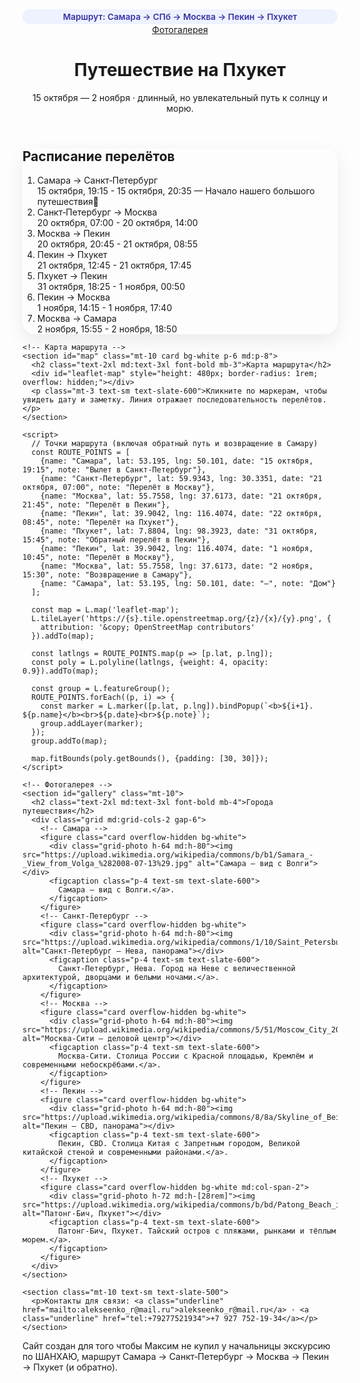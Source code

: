 <html lang="ru">
<head>
  <meta charset="utf-8" />
  <meta name="viewport" content="width=device-width, initial-scale=1" />
  <title>Путешествие на Пхукет — Маршрут и фотографии</title>
  <meta name="description" content="Одностраничный сайт маршрута: Самара → Санкт‑Петербург → Москва → Пекин → Пхукет и обратно." />
  <link rel="preconnect" href="https://fonts.googleapis.com">
  <link rel="preconnect" href="https://fonts.gstatic.com" crossorigin>
  <link href="https://fonts.googleapis.com/css2?family=Inter:wght@400;600;800&display=swap" rel="stylesheet">
  <script src="https://cdn.tailwindcss.com"></script>
  <style>
    body { font-family: Inter, system-ui, -apple-system, Segoe UI, Roboto, Arial, sans-serif; }
    .card { border-radius: 1.25rem; box-shadow: 0 10px 30px rgba(2,6,23,.08); }
    .pill { border-radius: 9999px; padding: .25rem .75rem; background: #eef2ff; color: #3730a3; font-weight: 600; font-size: .85rem; }
    .grid-photo img { object-fit: cover; width: 100%; height: 100%; display: block; }
  </style>

  <!-- Leaflet map library -->
  <link rel="stylesheet" href="https://unpkg.com/leaflet@1.9.4/dist/leaflet.css" crossorigin=""/>
  <script src="https://unpkg.com/leaflet@1.9.4/dist/leaflet.js" crossorigin=""></script>

</head>
<body class="bg-gradient-to-b from-white via-slate-50 to-slate-100 text-slate-900">
  <header class="mx-auto max-w-6xl px-6 pt-10 pb-6">
    <div class="flex items-center justify-between">
      <div class="pill">Маршрут: Самара → СПб → Москва → Пекин → Пхукет</div>
      <a href="#gallery" class="text-sm font-semibold hover:underline">Фотогалерея</a>
    </div>
    <h1 class="mt-6 text-4xl md:text-6xl font-extrabold tracking-tight">Путешествие на Пхукет</h1>
    <p class="mt-3 text-lg md:text-xl text-slate-600">15 октября — 2 ноября · длинный, но увлекательный путь к солнцу и морю.</p>
  </header>

  <main class="mx-auto max-w-6xl px-6 pb-16">
    <!-- Расписание -->
    <section class="card bg-white p-6 md:p-8">
      <h2 class="text-2xl md:text-3xl font-bold">Расписание перелётов</h2>
      <ol class="mt-4 space-y-4">
        <li class="border-l-4 border-indigo-500 pl-4">
          <div class="font-semibold">Самара → Санкт‑Петербург</div>
          <div class="text-slate-600">15 октября, 19:15 - 15 октября, 20:35 — Начало нашего большого путешествия🎉</div>
        </li>
        <li class="border-l-4 border-indigo-500 pl-4">
          <div class="font-semibold">Санкт‑Петербург → Москва</div>
          <div class="text-slate-600">20 октября, 07:00 - 20 октября, 14:00</div>
        </li>
        <li class="border-l-4 border-indigo-500 pl-4">
          <div class="font-semibold">Москва → Пекин</div>
          <div class="text-slate-600">20 октября, 20:45 - 21 октября, 08:55</div>
        </li>
        <li class="border-l-4 border-indigo-500 pl-4">
          <div class="font-semibold">Пекин → Пхукет</div>
          <div class="text-slate-600">21 октября, 12:45 - 21 октября, 17:45</div>
        </li>
        <li class="border-l-4 border-emerald-500 pl-4">
          <div class="font-semibold">Пхукет → Пекин</div>
          <div class="text-slate-600">31 октября, 18:25 - 1 ноября, 00:50</div>
        </li>
        <li class="border-l-4 border-emerald-500 pl-4">
          <div class="font-semibold">Пекин → Москва</div>
          <div class="text-slate-600">1 ноября, 14:15 - 1 ноября, 17:40</div>
        </li>
        <li class="border-l-4 border-rose-500 pl-4">
          <div class="font-semibold">Москва → Самара</div>
          <div class="text-slate-600">2 ноября, 15:55 - 2 ноября, 18:50</div>
        </li>
      </ol>
    </section>

    <!-- Карта маршрута -->
    <section id="map" class="mt-10 card bg-white p-6 md:p-8">
      <h2 class="text-2xl md:text-3xl font-bold mb-3">Карта маршрута</h2>
      <div id="leaflet-map" style="height: 480px; border-radius: 1rem; overflow: hidden;"></div>
      <p class="mt-3 text-sm text-slate-600">Кликните по маркерам, чтобы увидеть дату и заметку. Линия отражает последовательность перелётов.</p>
    </section>

    <script>
      // Точки маршрута (включая обратный путь и возвращение в Самару)
      const ROUTE_POINTS = [
        {name: "Самара", lat: 53.195, lng: 50.101, date: "15 октября, 19:15", note: "Вылет в Санкт‑Петербург"},
        {name: "Санкт‑Петербург", lat: 59.9343, lng: 30.3351, date: "21 октября, 07:00", note: "Перелёт в Москву"},
        {name: "Москва", lat: 55.7558, lng: 37.6173, date: "21 октября, 21:45", note: "Перелёт в Пекин"},
        {name: "Пекин", lat: 39.9042, lng: 116.4074, date: "22 октября, 08:45", note: "Перелёт на Пхукет"},
        {name: "Пхукет", lat: 7.8804, lng: 98.3923, date: "31 октября, 15:45", note: "Обратный перелёт в Пекин"},
        {name: "Пекин", lat: 39.9042, lng: 116.4074, date: "1 ноября, 10:45", note: "Перелёт в Москву"},
        {name: "Москва", lat: 55.7558, lng: 37.6173, date: "2 ноября, 15:30", note: "Возвращение в Самару"},
        {name: "Самара", lat: 53.195, lng: 50.101, date: "—", note: "Дом"}
      ];

      const map = L.map('leaflet-map');
      L.tileLayer('https://{s}.tile.openstreetmap.org/{z}/{x}/{y}.png', {
        attribution: '&copy; OpenStreetMap contributors'
      }).addTo(map);

      const latlngs = ROUTE_POINTS.map(p => [p.lat, p.lng]);
      const poly = L.polyline(latlngs, {weight: 4, opacity: 0.9}).addTo(map);

      const group = L.featureGroup();
      ROUTE_POINTS.forEach((p, i) => {
        const marker = L.marker([p.lat, p.lng]).bindPopup(`<b>${i+1}. ${p.name}</b><br>${p.date}<br>${p.note}`);
        group.addLayer(marker);
      });
      group.addTo(map);

      map.fitBounds(poly.getBounds(), {padding: [30, 30]});
    </script>

    <!-- Фотогалерея -->
    <section id="gallery" class="mt-10">
      <h2 class="text-2xl md:text-3xl font-bold mb-4">Города путешествия</h2>
      <div class="grid md:grid-cols-2 gap-6">
        <!-- Самара -->
        <figure class="card overflow-hidden bg-white">
          <div class="grid-photo h-64 md:h-80"><img src="https://upload.wikimedia.org/wikipedia/commons/b/b1/Samara_-_View_from_Volga_%282008-07-13%29.jpg" alt="Самара — вид с Волги"></div>
          <figcaption class="p-4 text-sm text-slate-600">
            Самара — вид с Волги.</a>.
          </figcaption>
        </figure>
        <!-- Санкт-Петербург -->
        <figure class="card overflow-hidden bg-white">
          <div class="grid-photo h-64 md:h-80"><img src="https://upload.wikimedia.org/wikipedia/commons/1/10/Saint_Petersburg%2C_Russia%2C_Neva_River%2C_Panoramic_view.jpg" alt="Санкт‑Петербург — Нева, панорама"></div>
          <figcaption class="p-4 text-sm text-slate-600">
            Санкт‑Петербург, Нева. Город на Неве с величественной архитектурой, дворцами и белыми ночами.</a>.
          </figcaption>
        </figure>
        <!-- Москва -->
        <figure class="card overflow-hidden bg-white">
          <div class="grid-photo h-64 md:h-80"><img src="https://upload.wikimedia.org/wikipedia/commons/5/51/Moscow_City_2019.jpg" alt="Москва‑Сити — деловой центр"></div>
          <figcaption class="p-4 text-sm text-slate-600">
            Москва‑Сити. Столица России с Красной площадью, Кремлём и современными небоскрёбами.</a>.
          </figcaption>
        </figure>
        <!-- Пекин -->
        <figure class="card overflow-hidden bg-white">
          <div class="grid-photo h-64 md:h-80"><img src="https://upload.wikimedia.org/wikipedia/commons/8/8a/Skyline_of_Beijing_CBD_from_the_southeast_%2820210907094201%29.jpg" alt="Пекин — CBD, панорама"></div>
          <figcaption class="p-4 text-sm text-slate-600">
            Пекин, CBD. Столица Китая с Запретным городом, Великой китайской стеной и современными районами.</a>.
          </figcaption>
        </figure>
        <!-- Пхукет -->
        <figure class="card overflow-hidden bg-white md:col-span-2">
          <div class="grid-photo h-72 md:h-[28rem]"><img src="https://upload.wikimedia.org/wikipedia/commons/b/bd/Patong_Beach_in_Phuket.jpg" alt="Патонг-Бич, Пхукет"></div>
          <figcaption class="p-4 text-sm text-slate-600">
            Патонг‑Бич, Пхукет. Тайский остров с пляжами, рынками и тёплым морем.</a>.
          </figcaption>
        </figure>
      </div>
    </section>

    <section class="mt-10 text-sm text-slate-500">
      <p>Контакты для связи: <a class="underline" href="mailto:alekseenko_r@mail.ru">alekseenko_r@mail.ru</a> · <a class="underline" href="tel:+79277521934">+7 927 752‑19‑34</a></p>
    </section>
  </main>

  <footer class="mt-8 pb-12 text-center text-xs text-slate-500">
    Сайт создан для того чтобы Максим не купил у начальницы экскурсию по ШАНХАЮ, маршрут Самара → Санкт‑Петербург → Москва → Пекин → Пхукет (и обратно).
  </footer>
</body>
</html>
